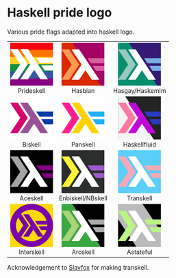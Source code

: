 # Haskell pride logo

Various pride flags adapted into haskell logo.

<table>
  <tr>
    <td align="center" style="text-align: center">
      <img
        src="./png/prideskell.png"
        width="100"
        alt="Haskell logo with pride flag color scheme"
      /><br />
      Prideskell
    </td>
    <td align="center" style="text-align: center">
      <img
        src="./png/hasbian.png"
        width="100"
        alt="Haskell logo with lesbian pride flag color scheme"
      /><br />
      Hasbian
    </td>
    <td align="center" style="text-align: center">
      <img
        src="./png/haskemlm.png"
        width="100"
        alt="Haskell logo with gay men pride flag color scheme"
      /><br />
      Hasgay/Haskemlm
    </td>
  </tr>
  <tr>
    <td align="center" style="text-align: center">
      <img
        src="./png/biskell.png"
        width="100"
        alt="Haskell logo with bisexual pride flag color scheme"
      /><br />
      Biskell
    </td>
    <td align="center" style="text-align: center">
      <img
        src="./png/panskell.png"
        width="100"
        alt="Haskell logo with pansexual pride flag color scheme"
      /><br />
      Panskell
    </td>
    <td align="center" style="text-align: center">
      <img
        src="./png/haskellfluid.png"
        width="100"
        alt="Haskell logo with genderfluid pride flag color scheme"
      /><br />
      Haskellfluid
    </td>
  </tr>
  <tr>
    <td align="center" style="text-align: center">
      <img
        src="./png/aceskell.png"
        width="100"
        alt="Haskell logo with asexual pride flag color scheme"
      /><br />
      Aceskell
    </td>
    <td align="center" style="text-align: center">
      <img
        src="./png/nbskell.png"
        width="100"
        alt="Haskell logo with nonbinary pride flag color scheme"
      /><br />
      Enbiskell/NBskell
    </td>
    <td align="center" style="text-align: center">
      <img
        src="./png/transkell.png"
        width="100"
        alt="Haskell logo with transgender pride flag color scheme"
      /><br />
      Transkell
    </td>
  </tr>
  <tr>
    <td align="center" style="text-align: center">
      <img
        src="./png/interskell.png"
        width="100"
        alt="Haskell logo with intersex pride flag color scheme"
      /><br />
      Interskell
    </td>
    <td align="center" style="text-align: center">
      <img
        src="./png/aroskell.png"
        width="100"
        alt="Haskell logo with aromantic pride flag color scheme"
      /><br />
      Aroskell
    </td>
    <td align="center" style="text-align: center">
      <img
        src="./png/astateful.png"
        width="100"
        alt="Haskell logo with agender pride flag color scheme"
      /><br />
      Astateful
    </td>
  </tr>
</table>

Acknowledgement to [Slavfox] for making transkell.

[slavfox]: https://github.com/slavfox
